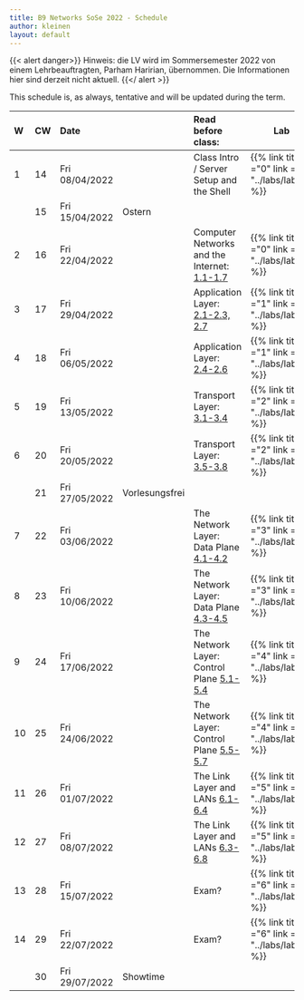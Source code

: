 ```yaml
---
title: B9 Networks SoSe 2022 - Schedule
author: kleinen
layout: default
---
```

{{< alert danger>}}
Hinweis: die LV wird im Sommersemester 2022 von einem Lehrbeauftragten, Parham Haririan, übernommen. Die Informationen hier sind derzeit nicht aktuell.
{{</ alert >}}

This schedule is, as always, tentative and will be updated during the term.

| W   | CW  | Date           |                | Read before class:                                                                             | Lab |
|:--- |:--- |:-------------- |:-------------- |:---------------------------------------------------------------------------------------------- | --- |
| 1   | 14  | Fri 08/04/2022 |                | Class Intro / Server Setup and the Shell                                                       | {{% link title ="0" link = "../labs/lab00" %}} |
|     | 15  | Fri 15/04/2022 | Ostern         |                                                                                                |     |
| 2   | 16  | Fri 22/04/2022 |                | Computer Networks and the Internet: [1.1-1.7](https://gaia.cs.umass.edu/kurose_ross/videos/1/) | {{% link title ="0" link = "../labs/lab00" %}} |
| 3   | 17  | Fri 29/04/2022 |                | Application Layer: [2.1-2.3, 2.7](https://gaia.cs.umass.edu/kurose_ross/videos/2/)             | {{% link title ="1" link = "../labs/lab01" %}} |
| 4   | 18  | Fri 06/05/2022 |                | Application Layer: [2.4-2.6](https://gaia.cs.umass.edu/kurose_ross/videos/2/)                  | {{% link title ="1" link = "../labs/lab01" %}} |
| 5   | 19  | Fri 13/05/2022 |                | Transport Layer: [3.1-3.4](https://gaia.cs.umass.edu/kurose_ross/videos/3/)                    | {{% link title ="2" link = "../labs/lab02" %}} |
| 6   | 20  | Fri 20/05/2022 |                | Transport Layer: [3.5-3.8](https://gaia.cs.umass.edu/kurose_ross/videos/3/)                    | {{% link title ="2" link = "../labs/lab02" %}} |
|     | 21  | Fri 27/05/2022 | Vorlesungsfrei |                                                                                                |     |
| 7   | 22  | Fri 03/06/2022 |                | The Network Layer: Data Plane [4.1-4.2](https://gaia.cs.umass.edu/kurose_ross/videos/4/)       | {{% link title ="3" link = "../labs/lab03" %}} |
| 8   | 23  | Fri 10/06/2022 |                | The Network Layer: Data Plane [4.3-4.5](https://gaia.cs.umass.edu/kurose_ross/videos/4/)       | {{% link title ="3" link = "../labs/lab03" %}} |
| 9   | 24  | Fri 17/06/2022 |                | The Network Layer: Control Plane [5.1-5.4](https://gaia.cs.umass.edu/kurose_ross/videos/5/)    | {{% link title ="4" link = "../labs/lab04" %}} |
| 10  | 25  | Fri 24/06/2022 |                | The Network Layer: Control Plane [5.5-5.7](https://gaia.cs.umass.edu/kurose_ross/videos/5/)    | {{% link title ="4" link = "../labs/lab04" %}} |
| 11  | 26  | Fri 01/07/2022 |                | The Link Layer and LANs [6.1-6.4](https://gaia.cs.umass.edu/kurose_ross/videos/6/)             | {{% link title ="5" link = "../labs/lab05" %}} |
| 12  | 27  | Fri 08/07/2022 |                | The Link Layer and LANs [6.3-6.8](https://gaia.cs.umass.edu/kurose_ross/videos/6/)             | {{% link title ="5" link = "../labs/lab05" %}} |
| 13  | 28  | Fri 15/07/2022 |                | Exam?                                                                                          | {{% link title ="6" link = "../labs/lab06" %}} |
| 14  | 29  | Fri 22/07/2022 |                | Exam?                                                                                          | {{% link title ="6" link = "../labs/lab06" %}} |
|     | 30  | Fri 29/07/2022 | Showtime       |                                                                                                |     |
